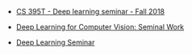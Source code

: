* [CS 395T - Deep learning seminar - Fall 2018](http://www.philkr.net/cs395t/)

* [Deep Learning for Computer Vision: Seminal Work](https://cvg.ethz.ch/teaching/dlseminar/)

* [Deep Learning Seminar](http://web.eng.tau.ac.il/deep_learn/)
